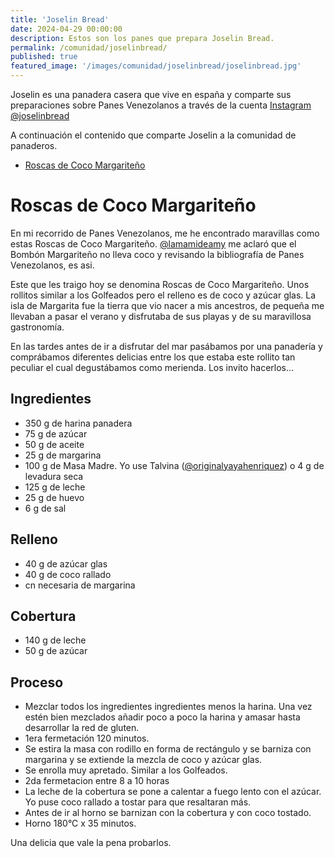 ```yaml
---
title: 'Joselin Bread'
date: 2024-04-29 00:00:00
description: Estos son los panes que prepara Joselin Bread.
permalink: /comunidad/joselinbread/
published: true
featured_image: '/images/comunidad/joselinbread/joselinbread.jpg'
---
```


Joselin es una panadera casera que vive en españa y comparte sus preparaciones sobre Panes Venezolanos a través de la cuenta [Instagram @joselinbread](https://instagram.com/joselinbread/)

A continuación el contenido que comparte Joselin a la comunidad de panaderos.

* [Roscas de Coco Margariteño](#rosca)

<div id="rosca"></div>

# Roscas de Coco Margariteño

En mi recorrido de Panes Venezolanos, me he encontrado maravillas como estas Roscas de Coco Margariteño. [@lamamideamy](https://instagram.com/lamamideamy/) me aclaró que el Bombón Margariteño no lleva coco y revisando la bibliografía de Panes Venezolanos, es asi. 

Este que les traigo hoy se denomina Roscas de Coco Margariteño. Unos rollitos similar a los Golfeados pero el relleno es de coco y azúcar glas. La isla de Margarita fue la tierra que vio nacer a mis ancestros, de pequeña me llevaban a pasar el verano y disfrutaba de sus playas y de su maravillosa gastronomía. 

En las tardes antes de ir a disfrutar del mar pasábamos por una panadería y comprábamos diferentes delicias entre los que estaba este rollito tan peculiar el cual degustábamos como merienda. Los invito hacerlos...

## Ingredientes

- 350 g de harina panadera 
- 75 g de azúcar 
- 50 g de aceite 
- 25 g de margarina
- 100 g de Masa Madre.  Yo use Talvina ([@originalyayahenriquez](https://instagram.com/originalyayahenriquez/)) o 4 g de levadura seca
- 125 g de leche
- 25 g de huevo 
- 6 g de sal 

## Relleno

- 40 g de azúcar glas
- 40 g de coco rallado 
- cn necesaria de margarina 

## Cobertura 

- 140 g de leche
- 50 g de azúcar 

## Proceso

- Mezclar todos los ingredientes ingredientes menos la harina. Una vez estén bien mezclados añadir poco a poco la harina y amasar hasta desarrollar la red de gluten. 
- 1era fermetación 120 minutos.
- Se estira la masa con rodillo en forma de rectángulo y se barniza con margarina y se extiende la mezcla de coco y azúcar glas. 
- Se enrolla muy apretado. Similar a los Golfeados. 
- 2da fermetacion  entre 8 a 10 horas 
- La leche de la cobertura se pone a calentar a fuego lento  con el azúcar.  Yo puse coco rallado a tostar para que resaltaran más.  
- Antes de ir al horno  se barnizan con la cobertura  y con coco tostado.  
- Horno 180°C x 35 minutos. 

Una delicia que vale la pena probarlos.
